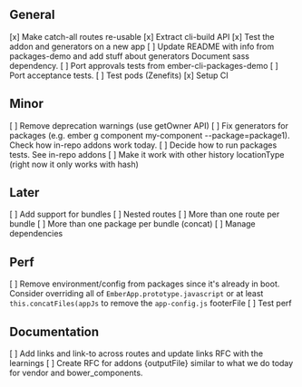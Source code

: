 ## General 

[x] Make catch-all routes re-usable
[x] Extract cli-build API
[x] Test the addon and generators on a new app 
[ ] Update README with info from packages-demo and add stuff about generators
  Document sass dependency. 
[ ] Port approvals tests from ember-cli-packages-demo
[ ] Port acceptance tests. 
[ ] Test pods (Zenefits)
[x] Setup CI

## Minor
[ ] Remove deprecation warnings (use getOwner API)
[ ] Fix generators for packages (e.g. ember g component my-component --package=package1). 
  Check how in-repo addons work today. 
[ ] Decide how to run packages tests. See in-repo addons
[ ] Make it work with other history locationType (right now it only works with hash)

## Later

[ ] Add support for bundles
  [ ] Nested routes
  [ ] More than one route per bundle
  [ ] More than one package per bundle (concat)
  [ ] Manage dependencies


## Perf

[ ] Remove environment/config from packages since it's already in boot.
  Consider overriding all of  `EmberApp.prototype.javascript` or at least `this.concatFiles(appJs` to remove the `app-config.js` footerFile
[ ] Test perf

## Documentation 
[ ] Add links and link-to across routes and update links RFC with the learnings
[ ] Create RFC for addons {outputFile} similar to what we do today for vendor and bower_components. 
